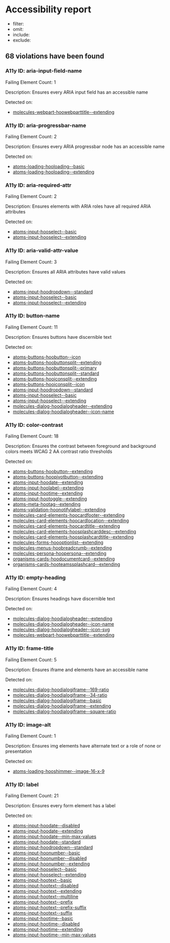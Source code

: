 # Accessibility report
- filter: 
- omit: 
- include: 
- exclude: 

## 68 violations have been found
### A11y ID: aria-input-field-name
Failing Element Count: 1

Description: Ensures every ARIA input field has an accessible name

Detected on:
- [molecules-webpart-hoowebparttitle--extending](http://localhost:6006/?path=/story/molecules-webpart-hoowebparttitle--extending)

### A11y ID: aria-progressbar-name
Failing Element Count: 2

Description: Ensures every ARIA progressbar node has an accessible name

Detected on:
- [atoms-loading-hooloading--basic](http://localhost:6006/?path=/story/atoms-loading-hooloading--basic)
- [atoms-loading-hooloading--extending](http://localhost:6006/?path=/story/atoms-loading-hooloading--extending)

### A11y ID: aria-required-attr
Failing Element Count: 2

Description: Ensures elements with ARIA roles have all required ARIA attributes

Detected on:
- [atoms-input-hooselect--basic](http://localhost:6006/?path=/story/atoms-input-hooselect--basic)
- [atoms-input-hooselect--extending](http://localhost:6006/?path=/story/atoms-input-hooselect--extending)

### A11y ID: aria-valid-attr-value
Failing Element Count: 3

Description: Ensures all ARIA attributes have valid values

Detected on:
- [atoms-input-hoodropdown--standard](http://localhost:6006/?path=/story/atoms-input-hoodropdown--standard)
- [atoms-input-hooselect--basic](http://localhost:6006/?path=/story/atoms-input-hooselect--basic)
- [atoms-input-hooselect--extending](http://localhost:6006/?path=/story/atoms-input-hooselect--extending)

### A11y ID: button-name
Failing Element Count: 11

Description: Ensures buttons have discernible text

Detected on:
- [atoms-buttons-hoobutton--icon](http://localhost:6006/?path=/story/atoms-buttons-hoobutton--icon)
- [atoms-buttons-hoobuttonsplit--extending](http://localhost:6006/?path=/story/atoms-buttons-hoobuttonsplit--extending)
- [atoms-buttons-hoobuttonsplit--primary](http://localhost:6006/?path=/story/atoms-buttons-hoobuttonsplit--primary)
- [atoms-buttons-hoobuttonsplit--standard](http://localhost:6006/?path=/story/atoms-buttons-hoobuttonsplit--standard)
- [atoms-buttons-hooiconsplit--extending](http://localhost:6006/?path=/story/atoms-buttons-hooiconsplit--extending)
- [atoms-buttons-hooiconsplit--icon](http://localhost:6006/?path=/story/atoms-buttons-hooiconsplit--icon)
- [atoms-input-hoodropdown--standard](http://localhost:6006/?path=/story/atoms-input-hoodropdown--standard)
- [atoms-input-hooselect--basic](http://localhost:6006/?path=/story/atoms-input-hooselect--basic)
- [atoms-input-hooselect--extending](http://localhost:6006/?path=/story/atoms-input-hooselect--extending)
- [molecules-dialog-hoodialogheader--extending](http://localhost:6006/?path=/story/molecules-dialog-hoodialogheader--extending)
- [molecules-dialog-hoodialogheader--icon-name](http://localhost:6006/?path=/story/molecules-dialog-hoodialogheader--icon-name)

### A11y ID: color-contrast
Failing Element Count: 18

Description: Ensures the contrast between foreground and background colors meets WCAG 2 AA contrast ratio thresholds

Detected on:
- [atoms-buttons-hoobutton--extending](http://localhost:6006/?path=/story/atoms-buttons-hoobutton--extending)
- [atoms-buttons-hoopivotbutton--extending](http://localhost:6006/?path=/story/atoms-buttons-hoopivotbutton--extending)
- [atoms-input-hoodate--extending](http://localhost:6006/?path=/story/atoms-input-hoodate--extending)
- [atoms-input-hoolabel--extending](http://localhost:6006/?path=/story/atoms-input-hoolabel--extending)
- [atoms-input-hootime--extending](http://localhost:6006/?path=/story/atoms-input-hootime--extending)
- [atoms-input-hootoggle--extending](http://localhost:6006/?path=/story/atoms-input-hootoggle--extending)
- [atoms-meta-hootag--extending](http://localhost:6006/?path=/story/atoms-meta-hootag--extending)
- [atoms-validation-hoonotifylabel--extending](http://localhost:6006/?path=/story/atoms-validation-hoonotifylabel--extending)
- [molecules-card-elements-hoocardfooter--extending](http://localhost:6006/?path=/story/molecules-card-elements-hoocardfooter--extending)
- [molecules-card-elements-hoocardlocation--extending](http://localhost:6006/?path=/story/molecules-card-elements-hoocardlocation--extending)
- [molecules-card-elements-hoocardtitle--extending](http://localhost:6006/?path=/story/molecules-card-elements-hoocardtitle--extending)
- [molecules-card-elements-hoosplashcarddesc--extending](http://localhost:6006/?path=/story/molecules-card-elements-hoosplashcarddesc--extending)
- [molecules-card-elements-hoosplashcardtitle--extending](http://localhost:6006/?path=/story/molecules-card-elements-hoosplashcardtitle--extending)
- [molecules-forms-hoooptionlist--extending](http://localhost:6006/?path=/story/molecules-forms-hoooptionlist--extending)
- [molecules-menus-hoobreadcrumb--extending](http://localhost:6006/?path=/story/molecules-menus-hoobreadcrumb--extending)
- [molecules-persona-hoopersona--extending](http://localhost:6006/?path=/story/molecules-persona-hoopersona--extending)
- [organisms-cards-hoodocumentcard--extending](http://localhost:6006/?path=/story/organisms-cards-hoodocumentcard--extending)
- [organisms-cards-hooteamssplashcard--extending](http://localhost:6006/?path=/story/organisms-cards-hooteamssplashcard--extending)

### A11y ID: empty-heading
Failing Element Count: 4

Description: Ensures headings have discernible text

Detected on:
- [molecules-dialog-hoodialogheader--extending](http://localhost:6006/?path=/story/molecules-dialog-hoodialogheader--extending)
- [molecules-dialog-hoodialogheader--icon-name](http://localhost:6006/?path=/story/molecules-dialog-hoodialogheader--icon-name)
- [molecules-dialog-hoodialogheader--icon-svg](http://localhost:6006/?path=/story/molecules-dialog-hoodialogheader--icon-svg)
- [molecules-webpart-hoowebparttitle--extending](http://localhost:6006/?path=/story/molecules-webpart-hoowebparttitle--extending)

### A11y ID: frame-title
Failing Element Count: 5

Description: Ensures iframe and <frame> elements have an accessible name

Detected on:
- [molecules-dialog-hoodialogiframe--169-ratio](http://localhost:6006/?path=/story/molecules-dialog-hoodialogiframe--169-ratio)
- [molecules-dialog-hoodialogiframe--34-ratio](http://localhost:6006/?path=/story/molecules-dialog-hoodialogiframe--34-ratio)
- [molecules-dialog-hoodialogiframe--basic](http://localhost:6006/?path=/story/molecules-dialog-hoodialogiframe--basic)
- [molecules-dialog-hoodialogiframe--extending](http://localhost:6006/?path=/story/molecules-dialog-hoodialogiframe--extending)
- [molecules-dialog-hoodialogiframe--square-ratio](http://localhost:6006/?path=/story/molecules-dialog-hoodialogiframe--square-ratio)

### A11y ID: image-alt
Failing Element Count: 1

Description: Ensures img elements have alternate text or a role of none or presentation

Detected on:
- [atoms-loading-hooshimmer--image-16-x-9](http://localhost:6006/?path=/story/atoms-loading-hooshimmer--image-16-x-9)

### A11y ID: label
Failing Element Count: 21

Description: Ensures every form element has a label

Detected on:
- [atoms-input-hoodate--disabled](http://localhost:6006/?path=/story/atoms-input-hoodate--disabled)
- [atoms-input-hoodate--extending](http://localhost:6006/?path=/story/atoms-input-hoodate--extending)
- [atoms-input-hoodate--min-max-values](http://localhost:6006/?path=/story/atoms-input-hoodate--min-max-values)
- [atoms-input-hoodate--standard](http://localhost:6006/?path=/story/atoms-input-hoodate--standard)
- [atoms-input-hoodropdown--standard](http://localhost:6006/?path=/story/atoms-input-hoodropdown--standard)
- [atoms-input-hoonumber--basic](http://localhost:6006/?path=/story/atoms-input-hoonumber--basic)
- [atoms-input-hoonumber--disabled](http://localhost:6006/?path=/story/atoms-input-hoonumber--disabled)
- [atoms-input-hoonumber--extending](http://localhost:6006/?path=/story/atoms-input-hoonumber--extending)
- [atoms-input-hooselect--basic](http://localhost:6006/?path=/story/atoms-input-hooselect--basic)
- [atoms-input-hooselect--extending](http://localhost:6006/?path=/story/atoms-input-hooselect--extending)
- [atoms-input-hootext--basic](http://localhost:6006/?path=/story/atoms-input-hootext--basic)
- [atoms-input-hootext--disabled](http://localhost:6006/?path=/story/atoms-input-hootext--disabled)
- [atoms-input-hootext--extending](http://localhost:6006/?path=/story/atoms-input-hootext--extending)
- [atoms-input-hootext--multiline](http://localhost:6006/?path=/story/atoms-input-hootext--multiline)
- [atoms-input-hootext--prefix](http://localhost:6006/?path=/story/atoms-input-hootext--prefix)
- [atoms-input-hootext--prefix-suffix](http://localhost:6006/?path=/story/atoms-input-hootext--prefix-suffix)
- [atoms-input-hootext--suffix](http://localhost:6006/?path=/story/atoms-input-hootext--suffix)
- [atoms-input-hootime--basic](http://localhost:6006/?path=/story/atoms-input-hootime--basic)
- [atoms-input-hootime--disabled](http://localhost:6006/?path=/story/atoms-input-hootime--disabled)
- [atoms-input-hootime--extending](http://localhost:6006/?path=/story/atoms-input-hootime--extending)
- [atoms-input-hootime--min-max-values](http://localhost:6006/?path=/story/atoms-input-hootime--min-max-values)
